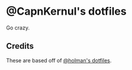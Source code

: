 # @CapnKernul's dotfiles #

Go crazy.

## Credits ##

These are based off of [@holman's dotfiles](https://github.com/holman/dotfiles).
